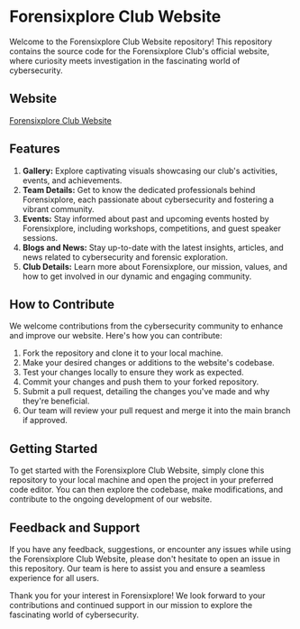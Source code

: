 # Forensixplore Club Website

Welcome to the Forensixplore Club Website repository! This repository contains the source code for the Forensixplore Club's official website, where curiosity meets investigation in the fascinating world of cybersecurity.

## Website

[Forensixplore Club Website](https://forensixplore.vercel.app/)

## Features

1. **Gallery:** Explore captivating visuals showcasing our club's activities, events, and achievements.
2. **Team Details:** Get to know the dedicated professionals behind Forensixplore, each passionate about cybersecurity and fostering a vibrant community.
3. **Events:** Stay informed about past and upcoming events hosted by Forensixplore, including workshops, competitions, and guest speaker sessions.
4. **Blogs and News:** Stay up-to-date with the latest insights, articles, and news related to cybersecurity and forensic exploration.
5. **Club Details:** Learn more about Forensixplore, our mission, values, and how to get involved in our dynamic and engaging community.

## How to Contribute

We welcome contributions from the cybersecurity community to enhance and improve our website. Here's how you can contribute:

1. Fork the repository and clone it to your local machine.
2. Make your desired changes or additions to the website's codebase.
3. Test your changes locally to ensure they work as expected.
4. Commit your changes and push them to your forked repository.
5. Submit a pull request, detailing the changes you've made and why they're beneficial.
6. Our team will review your pull request and merge it into the main branch if approved.

## Getting Started

To get started with the Forensixplore Club Website, simply clone this repository to your local machine and open the project in your preferred code editor. You can then explore the codebase, make modifications, and contribute to the ongoing development of our website.

## Feedback and Support

If you have any feedback, suggestions, or encounter any issues while using the Forensixplore Club Website, please don't hesitate to open an issue in this repository. Our team is here to assist you and ensure a seamless experience for all users.

Thank you for your interest in Forensixplore! We look forward to your contributions and continued support in our mission to explore the fascinating world of cybersecurity.
